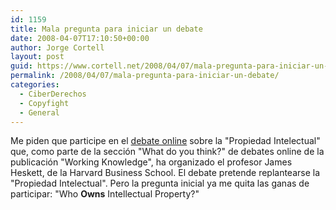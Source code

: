 ```yaml
---
id: 1159
title: Mala pregunta para iniciar un debate
date: 2008-04-07T17:10:50+00:00
author: Jorge Cortell
layout: post
guid: https://www.cortell.net/2008/04/07/mala-pregunta-para-iniciar-un-debate/
permalink: /2008/04/07/mala-pregunta-para-iniciar-un-debate/
categories:
  - CiberDerechos
  - Copyfight
  - General
---
```

Me piden que participe en el <a href="https://hbswk.hbs.edu/item/5909.html" title="HBSWK" target="_blank">debate online</a> sobre la "Propiedad Intelectual" que, como parte de la sección "What do you think?" de debates online de la publicación "Working Knowledge", ha organizado el profesor James Heskett, de la Harvard Business School. El debate pretende replantearse la "Propiedad Intelectual". Pero la pregunta inicial ya me quita las ganas de participar: "Who **Owns** Intellectual Property?"